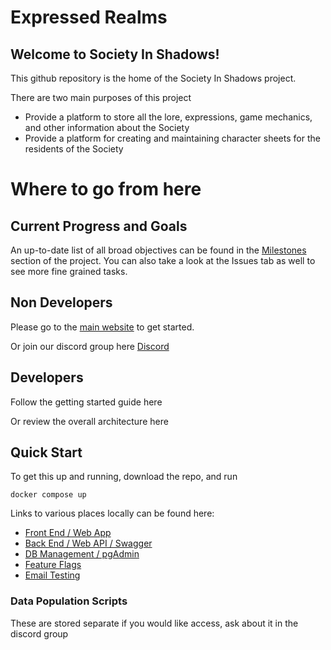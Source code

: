 # Expressed Realms

## Welcome to Society In Shadows!

This github repository is the home of the Society In Shadows project.

There are two main purposes of this project

- Provide a platform to store all the lore, expressions, game mechanics, and other information about the Society
- Provide a platform for creating and maintaining character sheets for the residents of the Society

# Where to go from here

## Current Progress and Goals
An up-to-date list of all broad objectives can be found in the [Milestones](https://github.com/Society-In-Shadow/ExpressedRealms/milestones) 
section of the project.  You can also take a look at the Issues tab as well to see more fine grained tasks.

## Non Developers
Please go to the [main website](https://society-in-shadows.com/) to get started.

Or join our discord group here [Discord](https://discord.gg/6yJDurTdJa)

## Developers
Follow the getting started guide here

Or review the overall architecture here

## Quick Start

To get this up and running, download the repo, and run 

```shell
docker compose up
```


Links to various places locally can be found here:
* [Front End / Web App](https://localhost/)
* [Back End / Web API / Swagger](https://localhost:5001/swagger/index.html)
* [DB Management / pgAdmin](http://localhost:8888/login?next=%2Fbrowser%2F)
* [Feature Flags](http://localhost:8050)
* [Email Testing](http://localhost:8025)

### Data Population Scripts
These are stored separate if you would like access, ask about it in the discord group
